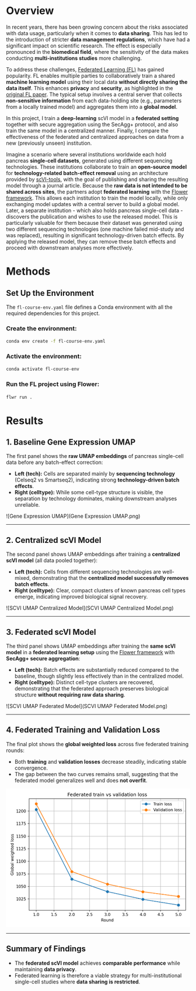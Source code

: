 
# Overview

In recent years, there has been growing concern about the risks associated with data usage, particularly when it comes to **data sharing**. This has led to the introduction of stricter **data management regulations**, which have had a significant impact on scientific research. The effect is especially pronounced in the **biomedical field**, where the sensitivity of the data makes conducting **multi-institutions studies** more challenging.

To address these challenges, [Federated Learning (FL)](https://en.wikipedia.org/wiki/Federated_learning) has gained popularity. FL enables multiple parties to collaboratively train a shared **machine learning model** using their local data **without directly sharing the data itself**. This enhances **privacy** and **security**, as highlighted in the [original FL paper](https://arxiv.org/pdf/1602.05629). The typical setup involves a central server that collects **non-sensitive information** from each data-holding site (e.g., parameters from a locally trained model) and aggregates them into a **global model**.

In this project, I train a **deep-learning** scVI model in a **federated setting** together with secure aggregation using the SecAgg+ protocol, and also train the same model in a centralized manner. Finally, I compare the effectiveness of the federated and centralized approaches on data from a new (previously unseen) institution.

Imagine a scenario where several institutions worldwide each hold pancreas **single-cell datasets**, generated using different sequencing technologies. These institutions collaborate to train an **open-source model** for **technology-related batch-effect removal** using an architecture provided by [scVI-tools](https://scvi-tools.org/), with the goal of publishing and sharing the resulting model through a journal article. Because the **raw data is not intended to be shared across sites**, the partners adopt **federated learning** with the [Flower framework](https://flower.ai/). This allows each institution to train the model locally, while only exchanging model updates with a central server to build a global model. Later, a separate institution - which also holds pancreas single-cell data - discovers the publication and wishes to use the released model. This is particularly valuable for them because their dataset was generated using two different sequencing technologies (one machine failed mid-study and was replaced), resulting in significant technology-driven batch effects. By applying the released model, they can remove these batch effects and proceed with downstream analyses more effectively.


# Methods


## Set Up the Environment

The `fl-course-env.yaml` file defines a Conda environment with all the required dependencies for this project.

### Create the environment:
```bash
conda env create -f fl-course-env.yaml
```

### Activate the environment:
```bash
conda activate fl-course-env
```

### Run the FL project using Flower:
```bash
flwr run .
```

# Results

## 1. Baseline Gene Expression UMAP
The first panel shows the **raw UMAP embeddings** of pancreas single-cell data before any batch-effect correction:

- **Left (tech):** Cells are separated mainly by **sequencing technology** (Celseq2 vs Smartseq2), indicating strong **technology-driven batch effects**.
- **Right (celltype):** While some cell-type structure is visible, the separation by technology dominates, making downstream analyses unreliable.

![Gene Expression UMAP](Gene Expression UMAP.png)

---

## 2. Centralized scVI Model
The second panel shows UMAP embeddings after training a **centralized scVI model** (all data pooled together):

- **Left (tech):** Cells from different sequencing technologies are well-mixed, demonstrating that the **centralized model successfully removes batch effects**.
- **Right (celltype):** Clear, compact clusters of known pancreas cell types emerge, indicating improved biological signal recovery.

![SCVI UMAP Centralized Model](SCVI UMAP Centralized Model.png)

---

## 3. Federated scVI Model
The third panel shows UMAP embeddings after training the **same scVI model** in a **federated learning setup** using the [Flower framework](https://flower.ai/) with **SecAgg+ secure aggregation**:

- **Left (tech):** Batch effects are substantially reduced compared to the baseline, though slightly less effectively than in the centralized model.
- **Right (celltype):** Distinct cell-type clusters are recovered, demonstrating that the federated approach preserves biological structure **without requiring raw data sharing**.

![SCVI UMAP Federated Model](SCVI UMAP Federated Model.png)

---

## 4. Federated Training and Validation Loss
The final plot shows the **global weighted loss** across five federated training rounds:

- Both **training** and **validation losses** decrease steadily, indicating stable convergence.
- The gap between the two curves remains small, suggesting that the federated model generalizes well and does **not overfit**.

![Loss Plot](loss_plot.png)

---

## Summary of Findings
- The **federated scVI model** achieves **comparable performance** while maintaining **data privacy**.
- Federated learning is therefore a viable strategy for multi-institutional single-cell studies where **data sharing is restricted**.
